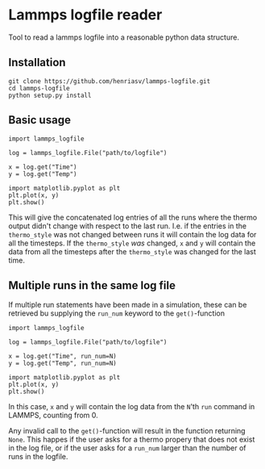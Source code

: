 # Lammps logfile reader
Tool to read a lammps logfile into a reasonable python data structure.

## Installation
```
git clone https://github.com/henriasv/lammps-logfile.git
cd lammps-logfile
python setup.py install
```

## Basic usage

```
import lammps_logfile

log = lammps_logfile.File("path/to/logfile")

x = log.get("Time")
y = log.get("Temp")

import matplotlib.pyplot as plt
plt.plot(x, y)
plt.show()
```
This will give the concatenated log entries of all the runs where the thermo output didn't change with respect to the last run. I.e. if the entries in the `thermo_style` was not changed between runs it will contain the log data for all the timesteps. If the `thermo_style` *was* changed, `x` and `y` will contain the data from all the timesteps after the `thermo_style` was changed for the last time. 
 
## Multiple runs in the same log file
If multiple run statements have been made in a simulation, these can be retrieved bu supplying the `run_num` keyword to the `get()`-function

```
import lammps_logfile

log = lammps_logfile.File("path/to/logfile")

x = log.get("Time", run_num=N)
y = log.get("Temp", run_num=N)

import matplotlib.pyplot as plt
plt.plot(x, y)
plt.show()
```
In this case, `x` and `y` will contain the log data from the `N`'th `run` command in LAMMPS, counting from 0.

Any invalid call to the `get()`-function will result in the function returning `None`. This happes if the user asks for a thermo propery that does not exist in the log file, or if the user asks for a `run_num` larger than the number of runs in the logfile. 
